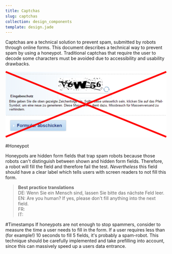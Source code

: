 ```yaml
---
title: Captchas
slug: captchas
collection: design_components
template: design.jade
---
```

Captchas are a technical solution to prevent spam, submitted by robots through online forms. This document describes a technical way to prevent spam by using a honeypot.
Traditional captchas that require the user to decode some characters must be avoided due to accessibility and usability drawbacks.

![Bad Captcha](/images/design/captcha_bad.png)

#Honeypot

Honeypots are hidden form fields that trap spam robots because those robots can't distinguish between shown and hidden form fields. Therefore, a robot will fill the field and therefore fail the test. *Nevertheless* this field should have a clear label which tells users with screen readers to not fill this form.
>**Best practice translations**  
DE: Wenn Sie ein Mensch sind, lassen Sie bitte das nächste Feld leer.  
EN: Are you human? If yes, please don't fill anything into the next field.  
FR:  
IT:  

#Timestamps
If honeypots are not enough to stop spammers, consider to measure the time a user needs to fill in the form. If a user requires less than (for example!) 10 seconds to fill 5 fields, it's probably a spam-robot. This technique should be carefully implemented and take prefilling into account, since this can massively speed up a users data entrance.
